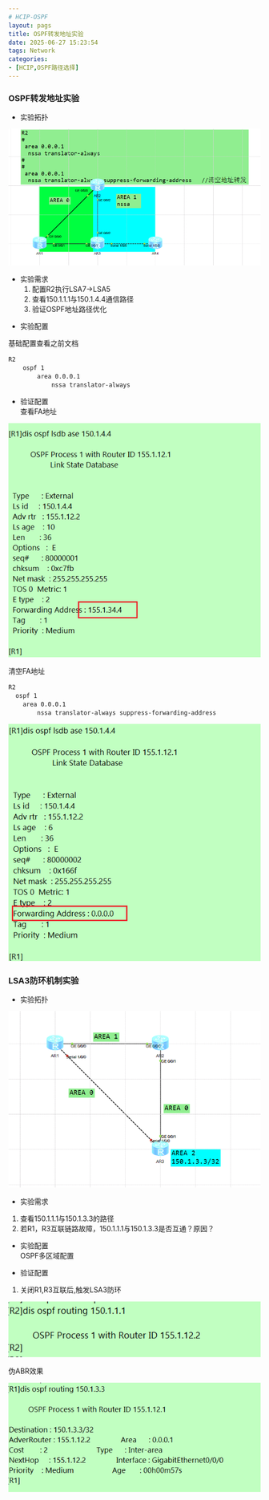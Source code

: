 ```yaml
---
# HCIP-OSPF
layout: pags
title: OSPF转发地址实验
date: 2025-06-27 15:23:54
tags: Network
categories: 
- [HCIP,OSPF路径选择]
---
```


### OSPF转发地址实验

- 实验拓扑
  
![命令](../imgs/OSPF/OSPF地址转发实验拓扑.png)

- 实验需求
  1. 配置R2执行LSA7->LSA5
  2. 查看150.1.1.1与150.1.4.4通信路径
  3. 验证OSPF地址路径优化
<!-- more -->
- 实验配置  
  
基础配置查看之前文档
```bash
R2
    ospf 1 
        area 0.0.0.1
            nssa translator-always
```

- 验证配置  
查看FA地址

![命令](../imgs/OSPF/验证OSPF地址转发.png)

清空FA地址

```bash
R2 
  ospf 1
    area 0.0.0.1
        nssa translator-always suppress-forwarding-address
```
![命令](../imgs/OSPF/验证清空地址转发.png)

### LSA3防环机制实验

- 实验拓扑

![命令](../imgs/OSPF/防环拓扑.png)

- 实验需求
 1. 查看150.1.1.1与150.1.3.3的路径
 2. 若R1，R3互联链路故障，150.1.1.1与150.1.3.3是否互通？原因？

- 实验配置  
    OSPF多区域配置

- 验证配置
1. 关闭R1,R3互联后,触发LSA3防环 
 
![命令](../imgs/OSPF/触发防环机制.png)

伪ABR效果

![命令](../imgs/OSPF/伪ABR效果.png)  



